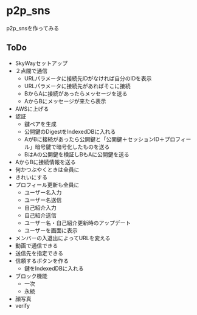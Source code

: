 # p2p_sns
p2p_snsを作ってみる

## ToDo
 - SkyWayセットアップ
 - ２点間で通信
   - URLパラメータに接続先IDがなければ自分のIDを表示
   - URLパラメータに接続先があればそこに接続
   - BからAに接続があったらメッセージを送る
   - AからBにメッセージが来たら表示
 - AWSに上げる
 - 認証
   - 鍵ペアを生成
   - 公開鍵のDigestをIndexedDBに入れる
   - AがBに接続があったら公開鍵と「公開鍵＋セッションID＋プロフィール」暗号鍵で暗号化したものを送る
   - BはAの公開鍵を検証しBもAに公開鍵を送る
 - AからBに接続情報を送る
 - 何かつぶやくときは全員に
 - きれいにする
 - プロフィール更新も全員に
   - ユーザー名入力
   - ユーザー名送信
   - 自己紹介入力
   - 自己紹介送信
   - ユーザー名・自己紹介更新時のアップデート
   - ユーザーを画面に表示
 - メンバーの入退出によってURLを変える
 - 動画で通信できる
 - 送信先を指定できる
 - 信頼するボタンを作る
   - 鍵をIndexedDBに入れる
 - ブロック機能
   - 一次 
   - 永続
 - 顔写真
 - verify